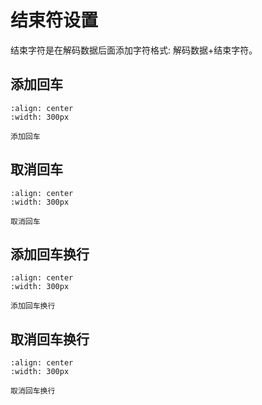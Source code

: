 # 结束符设置
结束字符是在解码数据后面添加字符格式: 解码数据+结束字符。


## 添加回车

```{figure} media/890000..png
:align: center
:width: 300px

添加回车
```



## 取消回车

```{figure} media/888003..png
:align: center
:width: 300px

取消回车
```


## 添加回车换行

```{figure} media/890001..png
:align: center
:width: 300px

添加回车换行
```



## 取消回车换行

```{figure} media/888003..png
:align: center
:width: 300px

取消回车换行
```

